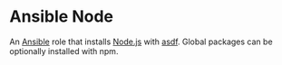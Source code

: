 # Ansible Node

An [Ansible](https://www.ansible.com) role that installs
[Node.js](https://nodejs.org) with [asdf](https://asdf-vm.com). Global packages
can be optionally installed with npm.
